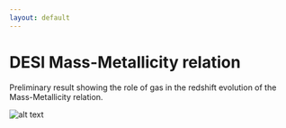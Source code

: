 ```yaml
---
layout: default
---
```


# DESI Mass-Metallicity relation

Preliminary result showing the role of gas in the redshift evolution of the Mass-Metallicity relation.

![alt text](/animation.gif)
 
